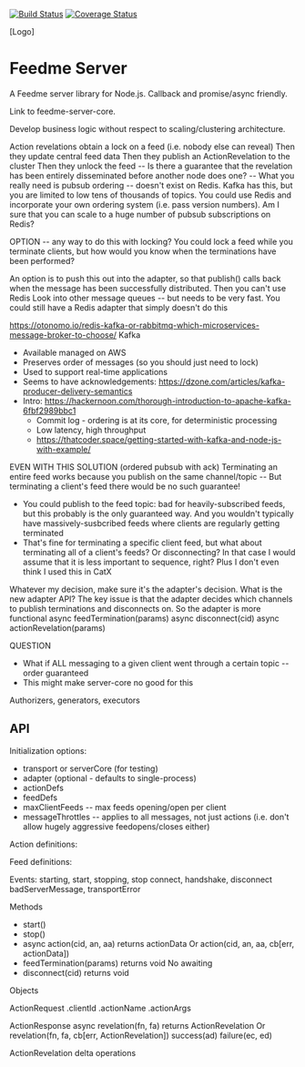 [![Build Status](https://travis-ci.com/aarong/feedme-server.svg?branch=master)](https://travis-ci.com/aarong/feedme-server)
[![Coverage Status](https://coveralls.io/repos/github/aarong/feedme-server/badge.svg?branch=master)](https://coveralls.io/github/aarong/feedme-server?branch=master)

[Logo]

# Feedme Server

A Feedme server library for Node.js. Callback and promise/async friendly.

Link to feedme-server-core.

Develop business logic without respect to scaling/clustering architecture.

Action revelations obtain a lock on a feed (i.e. nobody else can reveal) Then
they update central feed data Then they publish an ActionRevelation to the
cluster Then they unlock the feed -- Is there a guarantee that the revelation
has been entirely disseminated before another node does one? -- What you really
need is pubsub ordering -- doesn't exist on Redis. Kafka has this, but you are
limited to low tens of thousands of topics. You could use Redis and incorporate
your own ordering system (i.e. pass version numbers). Am I sure that you can
scale to a huge number of pubsub subscriptions on Redis?

OPTION -- any way to do this with locking? You could lock a feed while you
terminate clients, but how would you know when the terminations have been
performed?

An option is to push this out into the adapter, so that publish() calls back
when the message has been successfully distributed. Then you can't use Redis
Look into other message queues -- but needs to be very fast. You could still
have a Redis adapter that simply doesn't do this

https://otonomo.io/redis-kafka-or-rabbitmq-which-microservices-message-broker-to-choose/
Kafka

- Available managed on AWS
- Preserves order of messages (so you should just need to lock)
- Used to support real-time applications
- Seems to have acknowledgements:
  https://dzone.com/articles/kafka-producer-delivery-semantics
- Intro:
  https://hackernoon.com/thorough-introduction-to-apache-kafka-6fbf2989bbc1
  - Commit log - ordering is at its core, for deterministic processing
  - Low latency, high throughput
  - https://thatcoder.space/getting-started-with-kafka-and-node-js-with-example/

EVEN WITH THIS SOLUTION (ordered pubsub with ack) Terminating an entire feed
works because you publish on the same channel/topic -- But terminating a
client's feed there would be no such guarantee!

- You could publish to the feed topic: bad for heavily-subscribed feeds, but
  this probably is the only guaranteed way. And you wouldn't typically have
  massively-susbcribed feeds where clients are regularly getting terminated
- That's fine for terminating a specific client feed, but what about terminating
  all of a client's feeds? Or disconnecting? In that case I would assume that it
  is less important to sequence, right? Plus I don't even think I used this in
  CatX

Whatever my decision, make sure it's the adapter's decision. What is the new
adapter API? The key issue is that the adapter decides which channels to publish
terminations and disconnects on. So the adapter is more functional async
feedTermination(params) async disconnect(cid) async actionRevelation(params)

QUESTION

- What if ALL messaging to a given client went through a certain topic -- order
  guaranteed
- This might make server-core no good for this

Authorizers, generators, executors

## API

Initialization options:

- transport or serverCore (for testing)
- adapter (optional - defaults to single-process)
- actionDefs
- feedDefs
- maxClientFeeds -- max feeds opening/open per client
- messageThrottles -- applies to all messages, not just actions (i.e. don't
  allow hugely aggressive feedopens/closes either)

Action definitions:

Feed definitions:

Events: starting, start, stopping, stop connect, handshake, disconnect
badServerMessage, transportError

Methods

- start()
- stop()
- async action(cid, an, aa) returns actionData Or action(cid, an, aa, cb[err,
  actionData])
- feedTermination(params) returns void No awaiting
- disconnect(cid) returns void

Objects

ActionRequest .clientId .actionName .actionArgs

ActionResponse async revelation(fn, fa) returns ActionRevelation Or
revelation(fn, fa, cb[err, ActionRevelation]) success(ad) failure(ec, ed)

ActionRevelation delta operations
